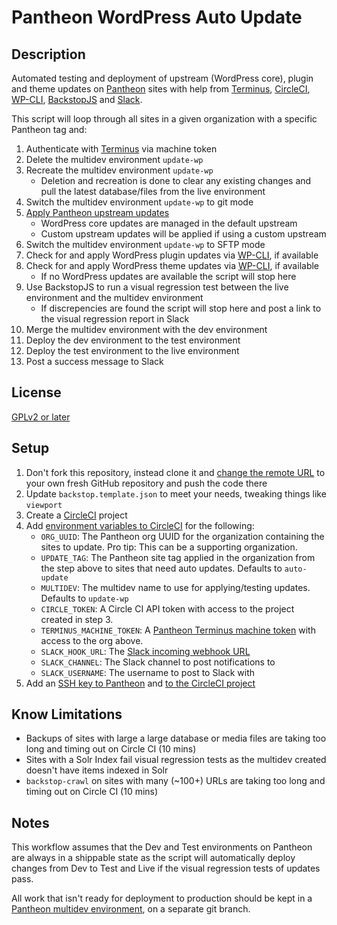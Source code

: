 # Pantheon WordPress Auto Update #

## Description ##
Automated testing and deployment of upstream (WordPress core), plugin and theme updates on [Pantheon](https://pantheon.io) sites with help from [Terminus](https://github.com/pantheon-systems/terminus), [CircleCI](https://circleci.com), [WP-CLI](http://wp-cli.org/), [BackstopJS](https://garris.github.io/BackstopJS/) and [Slack](https://slack.com/).

This script will loop through all sites in a given organization with a specific Pantheon tag and:

1. Authenticate with [Terminus](https://github.com/pantheon-systems/terminus) via machine token
2. Delete the multidev environment `update-wp`
3. Recreate the multidev environment `update-wp`
	* Deletion and recreation is done to clear any existing changes and pull the latest database/files from the live environment
4. Switch the multidev environment `update-wp` to git mode
5. [Apply Pantheon upstream updates](https://pantheon.io/docs/upstream-updates/)
	* WordPress core updates are managed in the default upstream
	* Custom upstream updates will be applied if using a custom upstream
6. Switch the multidev environment `update-wp` to SFTP mode
7. Check for and apply WordPress plugin updates via [WP-CLI](http://wp-cli.org/), if available
8. Check for and apply WordPress theme updates via [WP-CLI](http://wp-cli.org/), if available
	* If no WordPress updates are available the script will stop here
9. Use BackstopJS to run a visual regression test between the live environment and the multidev environment
	* If discrepencies are found the script will stop here and post a link to the visual regression report in Slack
10. Merge the multidev environment with the dev environment
11. Deploy the dev environment to the test environment
12. Deploy the test environment to the live environment
13. Post a success message to Slack

## License ##
[GPLv2 or later](http://www.gnu.org/licenses/gpl-2.0.html)

## Setup ##
1. Don't fork this repository, instead clone it and [change the remote URL](https://help.github.com/articles/changing-a-remote-s-url/) to your own fresh GitHub repository and push the code there
2. Update `backstop.template.json` to meet your needs, tweaking things like `viewport`
3. Create a [CircleCI](https://circleci.com) project
4. Add [environment variables to CircleCI](https://circleci.com/docs/environment-variables/) for the following:
	* `ORG_UUID`: The Pantheon org UUID for the organization containing the sites to update. Pro tip: This can be a supporting organization.
	* `UPDATE_TAG`: The Pantheon site tag applied in the organization from the step above to sites that need auto updates. Defaults to `auto-update`
	* `MULTIDEV`: The multidev name to use for applying/testing updates. Defaults to `update-wp`
	* `CIRCLE_TOKEN`: A Circle CI API token with access to the project created in step 3.
	* `TERMINUS_MACHINE_TOKEN`: A [Pantheon Terminus machine token](https://pantheon.io/docs/machine-tokens/) with access to the org above.
	* `SLACK_HOOK_URL`: The [Slack incoming webhook URL](https://api.slack.com/incoming-webhooks)
	* `SLACK_CHANNEL`: The Slack channel to post notifications to
	* `SLACK_USERNAME`: The username to post to Slack with
5. Add an [SSH key to Pantheon](https://pantheon.io/docs/ssh-keys/) and [to the CircleCI project](https://circleci.com/docs/permissions-and-access-during-deployment/)

## Know Limitations ##
* Backups of sites with large a large database or media files are taking too long and timing out on Circle CI (10 mins)
* Sites with a Solr Index fail visual regression tests as the multidev created doesn't have items indexed in Solr
* `backstop-crawl` on sites with many (~100+) URLs are taking too long and timing out on Circle CI (10 mins)

## Notes ##
This workflow assumes that the Dev and Test environments on Pantheon are always in a shippable state as the script will automatically deploy changes from Dev to Test and Live if the visual regression tests of updates pass.

All work that isn't ready for deployment to production should be kept in a [Pantheon multidev environment](https://pantheon.io/docs/multidev/), on a separate git branch.
